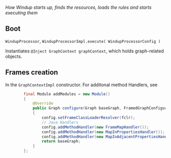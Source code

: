 _How Windup starts up, finds the resources, loads the rules and starts executing them_

## Boot

`WindupProcessor`, `WindupProcessorImpl.execute( WindupProcessorConfig )`

Instantiates `@Inject GraphContext graphContext`, which holds graph-related objects.





## Frames creation

In the `GraphContextImpl` constructor.
For additonal method Handlers, see 

```java
        final Module addModules = new Module()
        {
            @Override
            public Graph configure(Graph baseGraph, FramedGraphConfiguration config)
            {
                config.setFrameClassLoaderResolver(fclr);
                // Java Handlers
                config.addMethodHandler(new FrameMapHandler());
                config.addMethodHandler(new MapInPropertiesHandler());
                config.addMethodHandler(new MapInAdjacentPropertiesHandler());
                return baseGraph;
            }
        };
```
